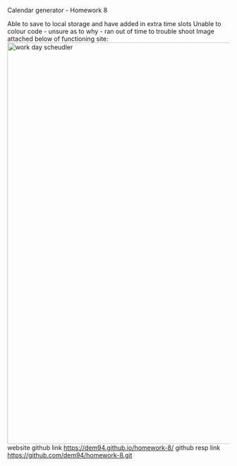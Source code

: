 Calendar generator - Homework 8

Able to save to local storage and have added in extra time slots
Unable to colour code - unsure as to why - ran out of time to trouble shoot
Image attached below of functioning site:
<img width="911" alt="work day scheudler" src="https://github.com/dem94/homework-8/assets/152329096/018c8901-f918-4fd6-b9fa-3f0f27007f78">
website github link https://dem94.github.io/homework-8/
github resp link https://github.com/dem94/homework-8.git
